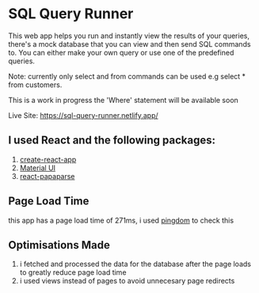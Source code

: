 # SQL Query Runner

This web app helps you run and instantly view the results of your queries, there's a mock database that you can view
and then send SQL commands to. You can either make your own query or use one of the predefined queries.

Note: currently only select and from commands can be used e.g select \* from customers.

This is a work in progress the 'Where' statement will be available soon

Live Site: https://sql-query-runner.netlify.app/

## I used **React** and the following packages:

1. [create-react-app](https://www.npmjs.com/package/create-react-app)
2. [Material UI](https://www.npmjs.com/package/material-ui)
3. [react-papaparse](https://react-papaparse.js.org/)

## Page Load Time

this app has a page load time of 271ms, i used [pingdom](https://tools.pingdom.com/#604414dd70400000) to check this

## Optimisations Made

1.  i fetched and processed the data for the database after the page loads to greatly reduce page load time
2.  i used views instead of pages to avoid unnecesary page redirects
